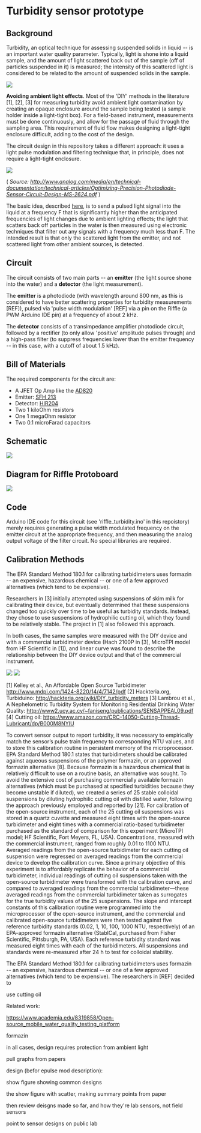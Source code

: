 # Turbidity sensor prototype

## Background

Turbidity, an optical technique for assessing suspended solids in liquid -- is an important water quality parameter.  Typically, light is shone into a liquid sample, and the amount of light scattered back out of the sample (off of particles suspended in it) is measured; the intensity of this scattered light is considered to be related to the amount of suspended solids in the sample.  

<img src = "pics/turbidimeter_designs.png">

**Avoiding ambient light effects**. Most of the 'DIY' methods in the literature [1], [2], [3] for measuring turbidity avoid ambient light contamination by creating an opaque enclosure around the sample being tested (a sample holder inside a light-tight box). For a field-based instrument, measurements must be done continuously, and allow for the passage of fluid through the sampling area.  This requirement of fluid flow makes designing a light-tight enclosure difficult, adding to the cost of the design.

The circuit design in this repository takes a different approach: it uses a light pulse modulation and filtering technique that, in principle, does not require a light-tight enclosure. 

<img src="pics/pulse_filter.png">

( _Source:  http://www.analog.com/media/en/technical-documentation/technical-articles/Optimizing-Precision-Photodiode-Sensor-Circuit-Design-MS-2624.pdf_ )

The basic idea, described [here](http://www.analog.com/media/en/technical-documentation/technical-articles/Optimizing-Precision-Photodiode-Sensor-Circuit-Design-MS-2624.pdf), is to send a pulsed light signal into the liquid at a frequency F that is significantly higher than the anticipated frequencies of light changes due to ambient lighting effects;  the light that scatters back off particles in the water is then measured using electronic techniques that filter out any signals with a frequency much less than F.  The intended result is that only the scattered light from the emitter, and not scattered light from other ambient sources, is detected.  

## Circuit

The circuit consists of two main parts -- an **emitter** (the light source shone into the water) and a **detector** (the light measurement).

The **emitter** is a photodiode (with wavelength around 800 nm, as this is considered to have better scattering properties for turbidity measurements [REF]), pulsed via 'pulse width modulation' [REF] via a pin on the Riffle (a PWM Arduino IDE pin) at a frequency of about 2 kHz.  

The **detector** consists of a transimpedance amplifier photodiode circuit, followed by a rectifier (to only allow 'positive' amplitude pulses through) and a high-pass filter (to suppress frequencies lower than the emitter frequency -- in this case, with a cutoff of about 1.5 kHz).


## Bill of Materials

The required components for the circuit are:

- A JFET Op Amp like the [AD820](http://www.analog.com/media/en/technical-documentation/data-sheets/AD820.pdf)
- Emitter: [SFH 213](http://www.osram-os.com/Graphics/XPic5/00101689_0.pdf)
- Detector: [HIR204](http://www.osram-os.com/Graphics/XPic5/00101689_0.pdf)
- Two 1 kiloOhm resistors
- One 1 megaOhm resistor
- Two 0.1 microFarad capacitors

## Schematic 

<img src="pics/schem.png">

## Diagram for Riffle Protoboard

<img src="pics/turbidity_proto.png">

## Code

Arduino IDE code for this circuit (see 'riffle_turbidity.ino' in this repoistory) merely requires generating a pulse width modulated frequency on the emitter circuit at the appropriate frequency, and then measuring the analog output voltage of the filter circuit. No special libraries are required.
 
## Calibration Methods

The EPA Standard Method 180.1 for calibrating turbidimeters uses formazin -- an expensive, hazardous chemical -- or one of a few approved alternatives (which tend to be expensive).  

Researchers in [3] initially attempted using suspensions of skim milk for calibrating their device, but eventually determined that these suspensions changed too quickly over time to be useful as turbidity standards. Instead, they chose to use suspensions of hydrophilic cutting oil, which they found to be relatively stable.  The project in [1] also followed this approach.  

In both cases, the same samples were measured with the DIY device and with a commercial turbidimeter device (Hach 2100P in [3], MicroTPI model from HF Scientific in [1]), and linear curve was found to describe the relationship between the DIY device output and that of the commercial instrument.  

<img src="pics/ref3_comparison.png">

<img src="pics/ref1_comparison.png">


[1] Kelley et al., An Affordable Open Source Turbidimeter http://www.mdpi.com/1424-8220/14/4/7142/pdf
[2] Hackteria.org, Turbiduino:  http://hackteria.org/wiki/DIY_turbidity_meters
[3] Lambrou et al., A Nephelometric Turbidity System for
Monitoring Residential Drinking Water Quality: http://www2.ucy.ac.cy/~faniseng/publications/SENSAPPEAL09.pdf
[4] Cutting oil:  https://www.amazon.com/CRC-14050-Cutting-Thread-Lubricant/dp/B000M8NYIU

To convert sensor output to report turbidity, it was necessary to empirically match the sensor’s
pulse train frequency to corresponding NTU values, and to store this calibration routine in persistent
memory of the microprocessor. EPA Standard Method 180.1 states that turbidimeters should be
calibrated against aqueous suspensions of the polymer formazin, or an approved formazin
alternative [8]. Because formazin is a hazardous chemical that is relatively difficult to use on a routine
basis, an alternative was sought. To avoid the extensive cost of purchasing commercially available
formazin alternatives (which must be purchased at specified turbidities because they become unstable
if diluted), we created a series of 25 stable colloidal suspensions by diluting hydrophilic cutting oil
with distilled water, following the approach previously employed and reported by [21].
For calibration of the open-source instrument, each of the 25 cutting oil suspensions was stored in a
quartz cuvette and measured eight times with the open-source turbidimeter and eight times with a
commercial ratio-based turbidimeter purchased as the standard of comparison for this experiment
(MicroTPI model; HF Scientific, Fort Meyers, FL, USA). Concentrations, measured with the
commercial instrument, ranged from roughly 0.01 to 1100 NTU. Averaged readings from the
open-source turbidimeter for each cutting oil suspension were regressed on averaged readings from the
commercial device to develop the calibration curve. Since a primary objective of this experiment is to
affordably replicate the behavior of a commercial turbidimeter, individual readings of cutting oil
suspensions taken with the open-source turbidimeter were transformed with the calibration curve, and
compared to averaged readings from the commercial turbidimeter—these averaged readings from the
commercial turbidimeter taken as surrogates for the true turbidity values of the 25 suspensions. The
slope and intercept constants of this calibration routine were programmed into the microprocessor of
the open-source instrument, and the commercial and calibrated open-source turbidimeters were then
tested against five reference turbidity standards (0.02, 1, 10, 100, 1000 NTU, respectively) of an
EPA-approved formazin alternative (StablCal, purchased from Fisher Scientific, Pittsburgh, PA,
USA). Each reference turbidity standard was measured eight times with each of the turbidimeters. All
suspensions and standards were re-measured after 24 h to test for colloidal stability.

The EPA Standard Method 180.1 for calibrating turbidimeters uses formazin -- an expensive, hazardous chemical -- or one of a few approved alternatives (which tend to be expensive).  The researchers in [REF] decided to 





use cutting oil


Related work:

https://www.academia.edu/8319858/Open-source_mobile_water_quality_testing_platform

formazin

in all cases, design requires protection from ambient light

pull graphs from papers


design (befor epulse mod description):

show figure showing common designs

the show figure with scatter, making summary points from paper

then review deisgns made so far, and how they're lab sensors, not field sensors

point to sensor designs on public lab



